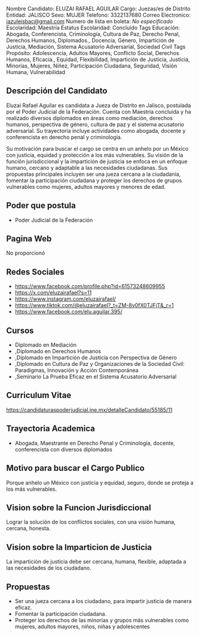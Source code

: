 Nombre Candidato: ELUZAI RAFAEL AGUILAR
Cargo: Juezas/es de Distrito
Entidad: JALISCO
Sexo: MUJER
Telefono: 3322137680
Correo Electronico: iazuleisbac@gmail.com
Numero de lista en boleta: *No especificado*
Escolaridad: Maestría
Estatus Escolaridad: Concluido
Tags Educación: Abogada, Conferencista, Criminología, Cultura de Paz, Derecho Penal, Derechos Humanos, Diplomados., Docencia, Género, Impartición de Justicia, Mediación, Sistema Acusatorio Adversarial, Sociedad Civil
Tags Propósito: Adolescencia, Adultos Mayores, Conflicto Social, Derechos Humanos, Eficacia., Equidad, Flexibilidad, Impartición de Justicia, Justicia, Minorías, Mujeres, Niñez, Participación Ciudadana, Seguridad, Visión Humana, Vulnerabilidad


## Descripción del Candidato 

Eluzai Rafael Aguilar es candidata a Jueza de Distrito en Jalisco, postulada por el Poder Judicial de la Federación. Cuenta con Maestría concluida y ha realizado diversos diplomados en áreas como mediación, derechos humanos, perspectiva de género, cultura de paz y el sistema acusatorio adversarial. Su trayectoria incluye actividades como abogada, docente y conferencista en derecho penal y criminología.

Su motivación para buscar el cargo se centra en un anhelo por un México con justicia, equidad y protección a los más vulnerables. Su visión de la función jurisdiccional y la impartición de justicia se enfoca en un enfoque humano, cercano y adaptable a las necesidades ciudadanas. Sus propuestas principales incluyen ser una jueza cercana a la ciudadanía, fomentar la participación ciudadana y proteger los derechos de grupos vulnerables como mujeres, adultos mayores y menores de edad.


## Poder que postula

- Poder Judicial de la Federación


## Pagina Web

No proporcionó


## Redes Sociales

- https://www.facebook.com/profile.php?id=61573248609955
- https://x.com/eluzairafael?s=11
- https://www.instagram.com/eluzairafael/
- https://www.tiktok.com/@eluzairafael?_t=ZM-8v0fX0TJFjT&_r=1
- https://www.facebook.com/elu.aguilar.395/


## Cursos

- Diplomado en Mediación
- ,Diplomado en Derechos Humanos
- ,Diplomado en Impartición de Justicia con Perspectiva de Género
- ,Diplomado en Cultura de Paz y Organizaciones de la Sociedad Civil: Paradigmas, Innovación y Acción Contemporánea
- ,Seminario La Prueba Eficaz en el Sistema Acusatorio Adversarial


## Curriculum Vitae

https://candidaturaspoderjudicial.ine.mx/detalleCandidato/55185/11


## Trayectoria Academica

- Abogada, Maestrante en Derecho Penal y Criminología, docente, conferencista con diversos diplomados


## Motivo para buscar el Cargo Publico

Porque anhelo un México con justicia y equidad, seguro, donde se proteja a los más vulnerables.


## Vision sobre la Funcion Jurisdiccional

Lograr la solución de los conflictos sociales, con una visión humana, cercana, honesta.


## Vision sobre la Imparticion de Justicia

La impartición de justicia debe ser cercana, humana, flexible, adaptada a las necesidades de los ciudadano.


## Propuestas

- Ser una jueza cercana a los ciudadano, para impartir justicia de manera eficaz.
- Fomentar la participación ciudadana.
- Proteger los derechos de las minorías y grupos más vulnerables como mujeres, adultos mayores, niños, niñas y adolescentes


